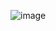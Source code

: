 ![image](https://github.com/Jason89967/EC2024/assets/162284478/c67b0d0c-bbef-434f-b357-3c449c83585c)
